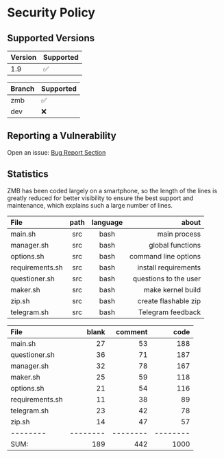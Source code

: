 # Security Policy

## Supported Versions

| Version | Supported          |
| ------- | ------------------ |
| 1.9     | :white_check_mark: |

| Branch | Supported          |
| ------ | ------------------ |
| zmb    | :white_check_mark: |
| dev    | :x:                |

## Reporting a Vulnerability

Open an issue: [Bug Report Section](https://github.com/grm34/ZenMaxBuilder/issues/new/choose)

## Statistics

ZMB has been coded largely on a smartphone, so the length of the lines is greatly reduced for better visibility to ensure the best support and maintenance, which explains such a large number of lines.

| File            | path | language |                 about |
| :-------------- | :--: | :------: | --------------------: |
| main.sh         | src  |   bash   |          main process |
| manager.sh      | src  |   bash   |      global functions |
| options.sh      | src  |   bash   |  command line options |
| requirements.sh | src  |   bash   |  install requirements |
| questioner.sh   | src  |   bash   | questions to the user |
| maker.sh        | src  |   bash   |     make kernel build |
| zip.sh          | src  |   bash   |  create flashable zip |
| telegram.sh     | src  |   bash   |     Telegram feedback |

| File            |    blank |  comment |     code |
| :-------------- | -------: | -------: | -------: |
| main.sh         |       27 |       53 |      188 |
| questioner.sh   |       36 |       71 |      187 |
| manager.sh      |       32 |       78 |      167 |
| maker.sh        |       25 |       59 |      118 |
| options.sh      |       21 |       54 |      116 |
| requirements.sh |       11 |       38 |       89 |
| telegram.sh     |       23 |       42 |       78 |
| zip.sh          |       14 |       47 |       57 |
| --------        | -------- | -------- | -------- |
| SUM:            |      189 |      442 |     1000 |
